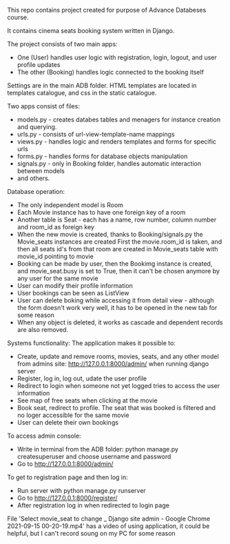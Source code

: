 This repo contains project created for purpose of Advance Databeses course.

It contains cinema seats booking system written in Django.

The project consists of two main apps:
- One (User) handles user logic with registration, login, logout, and user profile updates
- The other (Booking) handles logic connected to the booking itself

Settings are in the main ADB folder.
HTML templates are located in templates catalogue, and css in the static catalogue.

Two apps consist of files:
- models.py - creates databes tables and menagers for instance creation and querying.
- urls.py - consists of url-view-template-name mappings
- views.py - handles logic and renders templates and forms for specific urls
- forms.py - handles forms for database objects manipulation
- signals.py - only in Booking folder, handles automatic interaction between models
- and others.

Database operation:
- The only independent model is Room
- Each Movie instance has to have one foreign key of a room
- Another table is Seat - each has a name, row number, column number and room_id as foreign key
- When the new movie is created, thanks to Booking/signals.py the Movie_seats instances are created
  First the movie.room_id is taken, and then all seats id's from that room are created in Movie_seats table with movie_id pointing to movie
- Booking can be made by user, then the Bookimg instance is created, and movie_seat.busy is set to True,
  then it can't be chosen anymore by any user for the same movie
- User can modify their profile information
- User bookings can be seen as ListView
- User can delete boking while accessing it from detail view - although the form doesn't work very well, it has to be opened in the new tab for some reason
- When any object is deleted, it works as cascade and dependent records are also removed.

Systems functionality:
The application makes it possible to:
- Create, update and remove rooms, movies, seats, and any other model from admins site: http://127.0.0.1:8000/admin/ when running django server
- Register, log in, log out, udate the user profile
- Redirect to login when someone not yet logged tries to access the user information
- See map of free seats when clicking at the movie
- Book seat, redirect to profile. The seat that was booked is filtered and no loger accessible for the same movie
- User can delete their own bookings

To access admin console:
- Write in terminal from the ADB folder:
  python manage.py createsuperuser
  and choose username and password
- Go to http://127.0.0.1:8000/admin/

To get to registration page and then log in:
- Run server with python manage.py runserver
- Go to http://127.0.0.1:8000/register/
- After registration log in when redirected to login page

File 'Select movie_seat to change _ Django site admin - Google Chrome 2021-09-15 00-20-19.mp4' has a video of using application, it could be helpful, but I can't record soung on my PC for some reason 
